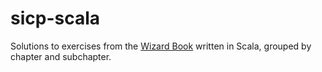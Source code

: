 # sicp-scala

Solutions to exercises from the [Wizard Book](https://mitpress.mit.edu/sites/default/files/sicp/index.html) written in Scala, grouped by chapter and subchapter.
